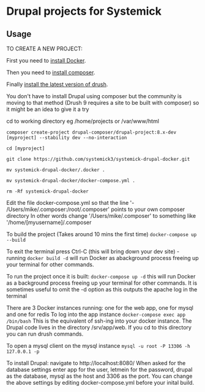 # Drupal projects for Systemick

## Usage

TO CREATE A NEW PROJECT:

First you need to [install Docker](https://docker-curriculum.com/).

Then you need to [install composer](https://getcomposer.org/doc/00-intro.md#installation-linux-unix-osx).

Finally [install the latest version of drush](http://docs.drush.org/en/master/install/).

You don't have to install Drupal using composer but the community is moving to that method (Drush 9 requires a site to be built with composer) so it might be an idea to give it a try

cd to working directory eg /home/projects or /var/www/html

```composer create-project drupal-composer/drupal-project:8.x-dev [myproject] --stability dev --no-interaction```

```cd [myproject]```

```git clone https://github.com/systemick3/systemick-drupal-docker.git```

```mv systemick-drupal-docker/.docker .```

```mv systemick-drupal-docker/docker-compose.yml .```

```rm -Rf systemick-drupal-docker```

Edit the file docker-compose.yml so that the line '- /Users/mike/.composer:/root/.composer' points to your own composer directory
In other words change '/Users/mike/.composer' to something like '/home/[myusername]/.composer

To build the project (Takes around 10 mins the first time)
```docker-compose up --build```

To exit the terminal press Ctrl-C (this will bring down your dev site) - running ```docker build -d``` will run Docker as abackground process freeing up your terminal for other commands.

To run the project once it is built:
```docker-compose up -d``` this will run Docker as a background process freeing up your terminal for other commands. 
It is sometimes useful to omit the -d option as this outputs the apache log in the terminal

There are 3 Docker instances running: one for the web app, one for mysql and one for redis
To log into the app instance
```docker-compose exec app /bin/bash```
This is the equivalent of ssh-ing into your docker instance.
The Drupal code lives in the directory /srv/app/web. If you cd to this directory you can run drush commands.

To open a mysql client on the mysql instance
```mysql -u root -P 13306 -h 127.0.0.1 -p```

To install Drupal:
navigate to http://localhost:8080/
When asked for the database settings enter app for the user, letmein for the password, drupal as the database, mysql as the host and 3306 as the port.
You can change the above settings by editing docker-compose.yml before your inital build.
